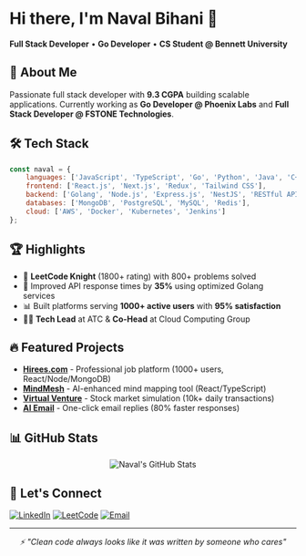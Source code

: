 # Hi there, I'm Naval Bihani 👋

**Full Stack Developer** • **Go Developer** • **CS Student @ Bennett University**

## 🚀 About Me
Passionate full stack developer with **9.3 CGPA** building scalable applications. Currently working as **Go Developer @ Phoenix Labs** and **Full Stack Developer @ FSTONE Technologies**.

## 🛠️ Tech Stack
```javascript
const naval = {
    languages: ['JavaScript', 'TypeScript', 'Go', 'Python', 'Java', 'C++'],
    frontend: ['React.js', 'Next.js', 'Redux', 'Tailwind CSS'],
    backend: ['Golang', 'Node.js', 'Express.js', 'NestJS', 'RESTful APIs'],
    databases: ['MongoDB', 'PostgreSQL', 'MySQL', 'Redis'],
    cloud: ['AWS', 'Docker', 'Kubernetes', 'Jenkins']
};
```

## 🏆 Highlights
- 🥇 **LeetCode Knight** (1800+ rating) with 800+ problems solved
- 🚀 Improved API response times by **35%** using optimized Golang services
- 📊 Built platforms serving **1000+ active users** with **95% satisfaction**
- 👨‍💼 **Tech Lead** at ATC & **Co-Head** at Cloud Computing Group

## 🔥 Featured Projects
- **[Hirees.com](link)** - Professional job platform (1000+ users, React/Node/MongoDB)
- **[MindMesh](link)** - AI-enhanced mind mapping tool (React/TypeScript)
- **[Virtual Venture](link)** - Stock market simulation (10k+ daily transactions)
- **[AI Email](link)** - One-click email replies (80% faster responses)

## 📊 GitHub Stats
<div align="center">

![Naval's GitHub Stats](https://github-readme-stats.vercel.app/api?username=Naval1525&show_icons=true&theme=radical)

</div>

## 🤝 Let's Connect
[![LinkedIn](https://img.shields.io/badge/-LinkedIn-0077B5?style=flat&logo=linkedin&logoColor=white)](https://linkedin.com/in/navalbihani15)
[![LeetCode](https://img.shields.io/badge/-LeetCode-FFA116?style=flat&logo=leetcode&logoColor=black)](https://leetcode.com/u/navalbihani15)
[![Email](https://img.shields.io/badge/-Email-D14836?style=flat&logo=gmail&logoColor=white)](mailto:navalbihani15@gmail.com)

---
<div align="center">
<i>⚡ "Clean code always looks like it was written by someone who cares"</i>
</div>
